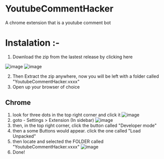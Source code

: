 # YoutubeCommentHacker
A chrome extension that is a youtube comment bot

# Instalation :- 

1. Download the zip from the lastest release by clicking here

![image](https://github.com/GDM-Music/YoutubeCommentHacker/assets/95571677/de7b7a12-540a-4e28-8953-eb491faa2f90)
![image](https://github.com/GDM-Music/YoutubeCommentHacker/assets/95571677/5d4171e1-7d3d-4a68-ade4-03117b6893ca)

2. Then Extract the zip anywhere, now you will be left with a folder called  "YoutubeCommentHacker.vxxx"
3. Open up your browser of choice

## Chrome
1. look for three dots in the top right corner and click it
![image](https://github.com/GDM-Music/YoutubeCommentHacker/assets/95571677/b1b0e6a2-af7b-4d39-87bd-f41e40b152c5)
2. goto - Settings > Extension (In sidebar) 
![image](https://github.com/GDM-Music/YoutubeCommentHacker/assets/95571677/ada52198-d1b6-4df9-8314-7d5f2ebaa4fe)
3. then, in the top right corner, click the button called "Developer mode"
4. then a some Buttons would appear. click the one called "Load Unpacked" 
5. then locate and selected the FOLDER called "YoutubeCommentHacker.vxxx"
![image](https://github.com/GDM-Music/YoutubeCommentHacker/assets/95571677/d9f70f05-3abc-4645-a1f9-1df644014d3a)
6. Done!


